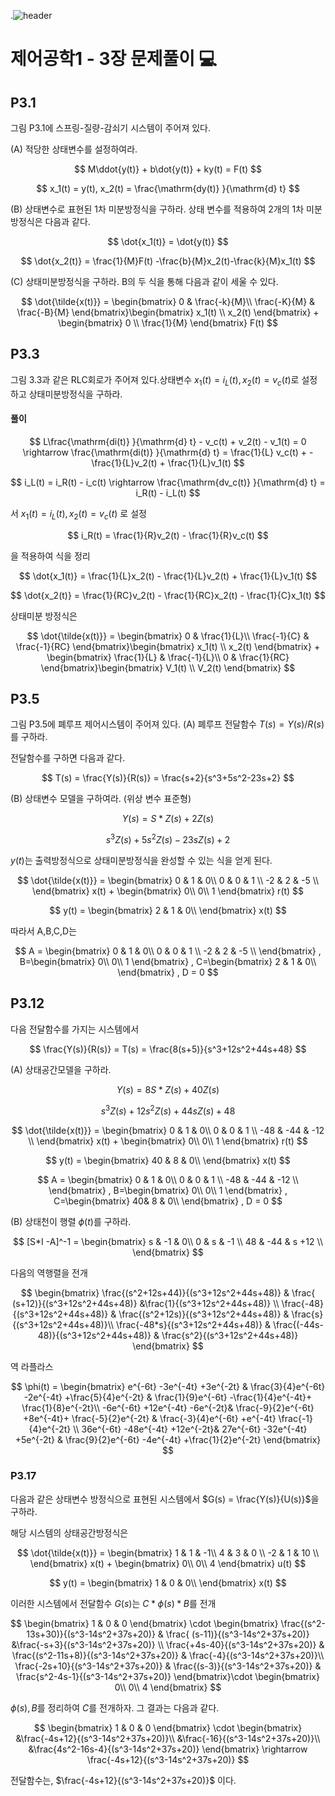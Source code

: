 .![header](https://capsule-render.vercel.app/api?type=wave&color=auto&height=300&section=header&text=Control-Systems-Engineering&fontSize=30)




#  제어공학1 - 3장 문제풀이 :computer: 



## P3.1
그림 P3.1에 스프링-질량-감쇠기 시스템이 주어져 있다.

(A) 적당한 상태변수를 설정하여라.



$$
M\ddot{y(t)} + b\dot{y(t)} + ky(t) = F(t)
$$



$$
x_1(t) = y(t), x_2(t) = \frac{\mathrm{dy(t)} }{\mathrm{d} t}
$$

(B) 상태변수로 표현된 1차 미분방정식을 구하라.
상태 변수를 적용하여 2개의 1차 미분방정식은 다음과 같다.

$$
\dot{x_1(t)} = \dot{y(t)}
$$

$$
\dot{x_2(t)} = \frac{1}{M}F(t) -\frac{b}{M}x_2(t)-\frac{k}{M}x_1(t)
$$

(C) 상태미분방정식을 구하라.
B의 두 식을 통해 다음과 같이 세울 수 있다.

$$
\dot{\tilde{x(t)}} = \begin{bmatrix}
0 & \frac{-k}{M}\\ 
\frac{-K}{M} & \frac{-B}{M}
\end{bmatrix}\begin{bmatrix}
 x_1(t) \\
 x_2(t)
\end{bmatrix}
+
\begin{bmatrix}
0 \\
 \frac{1}{M}
\end{bmatrix}
F(t)
$$


## P3.3
그림 3.3과 같은 RLC회로가 주어져 있다.상태변수 $x_1(t) = i_L(t),x_2(t) = v_c(t)$로 설정하고 상태미분방정식을 구하라. 
#### 풀이


$$
L\frac{\mathrm{di(t)} }{\mathrm{d} t} - v_c(t) + v_2(t) - v_1(t) = 0
\rightarrow
\frac{\mathrm{di(t)} }{\mathrm{d} t}  = \frac{1}{L} v_c(t) + -\frac{1}{L}v_2(t) + \frac{1}{L}v_1(t)
$$


$$
i_L(t) = i_R(t) - i_c(t) \rightarrow  \frac{\mathrm{dv_c(t)} }{\mathrm{d} t} = i_R(t) - i_L(t)
$$

서 $x_1(t) = i_L(t), x_2(t) = v_c(t)$ 로 설정 

$$
i_R(t) = \frac{1}{R}v_2(t) - \frac{1}{R}v_c(t)
$$

을 적용하여 식을 정리

$$
\dot{x_1(t)} = \frac{1}{L}x_2(t) - \frac{1}{L}v_2(t) + \frac{1}{L}v_1(t)
$$

$$
\dot{x_2(t)} = \frac{1}{RC}v_2(t) - \frac{1}{RC}x_2(t) - \frac{1}{C}x_1(t)
$$

상태미분 방정식은

$$
\dot{\tilde{x(t)}} = \begin{bmatrix}
0 & \frac{1}{L}\\ 
\frac{-1}{C} & \frac{-1}{RC}
\end{bmatrix}\begin{bmatrix}
 x_1(t) \\
 x_2(t)
\end{bmatrix}
+
\begin{bmatrix}
 \frac{1}{L} & \frac{-1}{L}\\ 
 0 & \frac{1}{RC}
\end{bmatrix}\begin{bmatrix}
 V_1(t) \\
 V_2(t)
\end{bmatrix}
$$




## P3.5
그림 P3.5에 폐루프 제어시스템이 주어져 있다.
(A) 폐루프 전달함수 $T(s) = Y(s) / R(s)$를 구하라.

전달함수를 구하면 다음과 같다.

$$
T(s) = \frac{Y(s)}{R(s)} = \frac{s+2}{s^3+5s^2-23s+2}
$$

(B) 상태변수 모델을 구하여라. (위상 변수 표준형)

$$
Y(s) = S*Z(s) + 2Z(s)
$$

$$
s^3Z(s)+5s^2Z(s)-23sZ(s)+2
$$

 $y(t)$는 출력방정식으로 상태미분방정식을 완성할 수 있는 식을 얻게 된다.

$$
\dot{\tilde{x(t)}} = \begin{bmatrix}
0 & 1 & 0\\ 
0 & 0 & 1 \\
-2 & 2 & -5 \\
\end{bmatrix}
x(t)
+
\begin{bmatrix}
 0\\ 
 0\\
 1
\end{bmatrix}
r(t)
$$

$$
y(t) =  \begin{bmatrix}
2 & 1 & 0\\ 
\end{bmatrix}
x(t)
$$

따라서 A,B,C,D는

$$
A = \begin{bmatrix}
0 & 1 & 0\\ 
0 & 0 & 1 \\
-2 & 2 & -5 \\
\end{bmatrix}
,
B=\begin{bmatrix}
 0\\ 
 0\\
 1
\end{bmatrix}
,
C=\begin{bmatrix}
2 & 1 & 0\\ 
\end{bmatrix}
,
D = 0
$$

## P3.12
다음 전달함수를 가지는 시스템에서

$$
\frac{Y(s)}{R(s)} = T(s) = \frac{8(s+5)}{s^3+12s^2+44s+48}
$$

(A) 상태공간모델을 구하라.


$$
Y(s) = 8S*Z(s) + 40Z(s)
$$

$$
s^3Z(s)+12s^2Z(s) + 44sZ(s) + 48
$$



$$
\dot{\tilde{x(t)}} = \begin{bmatrix}
0 & 1 & 0\\ 
0 & 0 & 1 \\
-48 & -44 & -12 \\
\end{bmatrix}
x(t)
+
\begin{bmatrix}
 0\\ 
 0\\
 1
\end{bmatrix}
r(t)
$$

$$
y(t) =  \begin{bmatrix}
40 & 8 & 0\\ 
\end{bmatrix}
x(t)
$$

$$
A = \begin{bmatrix}
0 & 1 & 0\\ 
0 & 0 & 1 \\
-48 & -44 & -12 \\
\end{bmatrix}
,
B=\begin{bmatrix}
 0\\ 
 0\\
 1
\end{bmatrix}
,
C=\begin{bmatrix}
40& 8 & 0\\ 
\end{bmatrix}
,
D = 0
$$

(B) 상태천이 행렬 $\phi(t)$를 구하라.


$$ 
[S*I -A]^-1 = \begin{bmatrix}
s & -1 & 0\\ 
0 & s & -1 \\
48 & -44 & s +12 \\
\end{bmatrix} 
$$ 

다음의 역행렬을 전개

$$
\begin{bmatrix}
\frac{(s^2+12s+44)}{(s^3+12s^2+44s+48)} & \frac{ (s+12)}{(s^3+12s^2+44s+48)} &\frac{1}{(s^3+12s^2+44s+48)} \\ 
\frac{-48}{(s^3+12s^2+44s+48)} & \frac{(s^2+12s)}{(s^3+12s^2+44s+48)} & \frac{s}{(s^3+12s^2+44s+48)}\\ 
\frac{-48*s}{(s^3+12s^2+44s+48)} & \frac{(-44s-48)}{(s^3+12s^2+44s+48)} & \frac{s^2}{(s^3+12s^2+44s+48)}
\end{bmatrix}
$$

역 라플라스

$$
\phi(t) = 
\begin{bmatrix}
e^{-6t} -3e^{-4t} +3e^{-2t} & \frac{3}{4}e^{-6t} -2e^{-4t} +\frac{5}{4}e^{-2t} & \frac{1}{9}e^{-6t} -\frac{1}{4}e^{-4t}+ \frac{1}{8}e^{-2t}\\ 
-6e^{-6t} +12e^{-4t} -6e^{-2t}& \frac{-9}{2}e^{-6t} +8e^{-4t}+ \frac{-5}{2}e^{-2t} & \frac{-3}{4}e^{-6t} +e^{-4t} \frac{-1}{4}e^{-2t} \\ 
 36e^{-6t} -48e^{-4t} +12e^{-2t}& 27e^{-6t} -32e^{-4t} +5e^{-2t} & \frac{9}{2}e^{-6t} -4e^{-4t} +\frac{1}{2}e^{-2t}
\end{bmatrix}
$$

### P3.17
다음과 같은 상태변수 방정식으로 표현된 시스템에서 $G(s) = \frac{Y(s)}{U(s)}$을 구하라.

해당 시스템의 상태공간방정식은 

$$
\dot{\tilde{x(t)}} = \begin{bmatrix}
1 & 1 & -1\\ 
4 & 3 & 0 \\
-2 & 1 & 10 \\
\end{bmatrix}
x(t)
+
\begin{bmatrix}
 0\\ 
 0\\
 4
\end{bmatrix}
u(t)
$$

$$
y(t) =  \begin{bmatrix}
1 & 0 & 0\\ 
\end{bmatrix}
x(t)
$$

이러한 시스템에서 전달함수 $G(s)$는 $C*\phi(s)*B$를 전개

$$
\begin{bmatrix}
1 & 0 & 0
\end{bmatrix} \cdot 
\begin{bmatrix}
\frac{(s^2-13s+30)}{(s^3-14s^2+37s+20)} & \frac{ (s-11)}{(s^3-14s^2+37s+20)} &\frac{-s+3}{(s^3-14s^2+37s+20)} \\ 
\frac{+4s-40}{(s^3-14s^2+37s+20)} & \frac{(s^2-11s+8)}{(s^3-14s^2+37s+20)} & \frac{-4}{(s^3-14s^2+37s+20)}\\ 
\frac{-2s+10}{(s^3-14s^2+37s+20)} & \frac{(s-3)}{(s^3-14s^2+37s+20)} & \frac{s^2-4s-1}{(s^3-14s^2+37s+20)}
\end{bmatrix}\cdot \begin{bmatrix}
0\\
0\\
4 
\end{bmatrix}
$$

$\phi(s),B$를 정리하여 $C$를 전개하자. 그 결과는 다음과 같다.

$$
\begin{bmatrix}
1 & 0 & 0
\end{bmatrix} \cdot 
\begin{bmatrix}
&\frac{-4s+12}{(s^3-14s^2+37s+20)}\\ 
&\frac{-16}{(s^3-14s^2+37s+20)}\\ 
&\frac{4s^2-16s-4}{(s^3-14s^2+37s+20)}
\end{bmatrix}
\rightarrow 
\frac{-4s+12}{(s^3-14s^2+37s+20)}
$$





전달함수는, $\frac{-4s+12}{(s^3-14s^2+37s+20)}$ 이다.
